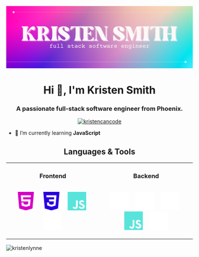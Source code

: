 <img src="https://github.com/kristenlynne/kristenlynne/blob/main/header/ghheader.png" alt="header">

<h1 align="center">Hi 👋, I'm Kristen Smith</h1>
<h3 align="center">A passionate full-stack software engineer from Phoenix.</h3>

<p align="center"> <a href="https://twitter.com/kristencancode" target="blank"><img src="https://img.shields.io/twitter/follow/kristencancode?logo=twitter&style=for-the-badge" alt="kristencancode" /></a> </p>

- 🌱 I’m currently learning **JavaScript**


<h2 align="center" color="white">Languages & Tools</h2>
<div align="center">
<table>
	<tr>
		<td valign="top" width="45%">
			<h3 align="center" color="white">Frontend</h3>
			<br>
			<div align="center" >
            	&nbsp
		              <img src="https://github.com/kristenlynne/kristenlynne/blob/main/icons/html5.svg" alt="HTML5" height="50" />
		&nbsp&nbsp&nbsp
                <img src="https://github.com/kristenlynne/kristenlynne/blob/main/icons/css3.svg" alt="CSS3" height="50" />
		&nbsp&nbsp&nbsp
                <img src="https://github.com/kristenlynne/kristenlynne/blob/main/icons/javascript.svg" alt="JavaScript" height="50" />
		&nbsp&nbsp&nbsp
                <img src="https://github.com/kristenlynne/kristenlynne/blob/main/icons/react.svg" alt="React" height="50" />
			</div>
			</td>
		<td valign="top" width="45%">
			<h3 align="center" color="white">Backend</h3>
			<br>
            <div align="center">
			&nbsp
		              <img  src="https://github.com/kristenlynne/kristenlynne/blob/main/icons/mongodb.svg" alt="MongoDB" height="50" />
                &nbsp&nbsp&nbsp
                <img  src="https://github.com/kristenlynne/kristenlynne/blob/main/icons/express.svg" alt="Express" height="50" />
		&nbsp&nbsp&nbsp 
                <img  src="https://github.com/kristenlynne/kristenlynne/blob/main/icons/git.svg" alt="Git" height="50" />
		&nbsp&nbsp&nbsp
                <img src="https://github.com/kristenlynne/kristenlynne/blob/main/icons/javascript.svg" alt="JavaScript" height="50" />
		&nbsp&nbsp&nbsp
                <img  src="https://github.com/kristenlynne/kristenlynne/blob/main/icons/nodejs.svg" alt="Node.js" height="50" />
				<br>
				<br>	
			</div>
		</td>
	</tr>
</table>
</div>

<!-- <h3 align="left">Connect with me:</h3>
<p align="left">
<a href="https://twitter.com/kristencancode" target="blank"><img align="center" src="https://raw.githubusercontent.com/rahuldkjain/github-profile-readme-generator/master/src/images/icons/Social/twitter.svg" alt="kristencancode" height="30" width="40" /></a>
<a href="https://linkedin.com/in/kristen-lynne" target="blank"><img align="center" src="https://raw.githubusercontent.com/rahuldkjain/github-profile-readme-generator/master/src/images/icons/Social/linked-in-alt.svg" alt="kristen-lynne" height="30" width="40" /></a>
</p> -->

<!-- <h3 align="left">Languages and Tools:</h3>
<p align="left"> <a href="https://www.w3schools.com/css/" target="_blank" rel="noreferrer"> <img src="https://raw.githubusercontent.com/devicons/devicon/master/icons/css3/css3-original-wordmark.svg" alt="css3" width="40" height="40"/> </a> <a href="https://expressjs.com" target="_blank" rel="noreferrer"> <img src="https://raw.githubusercontent.com/devicons/devicon/master/icons/express/express-original-wordmark.svg" alt="express" width="40" height="40"/> </a> <a href="https://git-scm.com/" target="_blank" rel="noreferrer"> <img src="https://www.vectorlogo.zone/logos/git-scm/git-scm-icon.svg" alt="git" width="40" height="40"/> </a> <a href="https://www.w3.org/html/" target="_blank" rel="noreferrer"> <img src="https://raw.githubusercontent.com/devicons/devicon/master/icons/html5/html5-original-wordmark.svg" alt="html5" width="40" height="40"/> </a> <a href="https://developer.mozilla.org/en-US/docs/Web/JavaScript" target="_blank" rel="noreferrer"> <img src="https://raw.githubusercontent.com/devicons/devicon/master/icons/javascript/javascript-original.svg" alt="javascript" width="40" height="40"/> </a> <a href="https://www.mongodb.com/" target="_blank" rel="noreferrer"> <img src="https://raw.githubusercontent.com/devicons/devicon/master/icons/mongodb/mongodb-original-wordmark.svg" alt="mongodb" width="40" height="40"/> </a> <a href="https://nodejs.org" target="_blank" rel="noreferrer"> <img src="https://raw.githubusercontent.com/devicons/devicon/master/icons/nodejs/nodejs-original-wordmark.svg" alt="nodejs" width="40" height="40"/> </a> <a href="https://reactjs.org/" target="_blank" rel="noreferrer"> <img src="https://raw.githubusercontent.com/devicons/devicon/master/icons/react/react-original-wordmark.svg" alt="react" width="40" height="40"/> </a> </p> -->

<!-- <p><img align="left" src="https://github-readme-stats.vercel.app/api/top-langs?username=kristenlynne&show_icons=true&locale=en&layout=compact" alt="kristenlynne" /></p>

<p>&nbsp;<img align="center" src="https://github-readme-stats.vercel.app/api?username=kristenlynne&show_icons=true&locale=en" alt="kristenlynne" /></p>
 -->
<p><img align="center" src="https://github-readme-streak-stats.herokuapp.com/?user=kristenlynne&" alt="kristenlynne" /></p>
